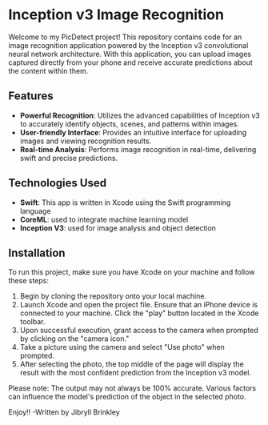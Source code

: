 # Inception v3 Image Recognition

Welcome to my PicDetect project! This repository contains code for an image recognition application powered by the Inception v3 convolutional neural network architecture. With this application, you can upload images captured directly from your phone and receive accurate predictions about the content within them.

## Features

- **Powerful Recognition**: Utilizes the advanced capabilities of Inception v3 to accurately identify objects, scenes, and patterns within images.
- **User-friendly Interface**: Provides an intuitive interface for uploading images and viewing recognition results.
- **Real-time Analysis**: Performs image recognition in real-time, delivering swift and precise predictions.


## Technologies Used 

- **Swift**: This app is written in Xcode using the Swift programming language
- **CoreML**: used to integrate machine learning model
- **Inception V3**: used for image analysis and object detection

## Installation

To run this project, make sure you have Xcode on your machine and follow these steps:

1. Begin by cloning the repository onto your local machine.
2. Launch Xcode and open the project file. Ensure that an iPhone device is connected to your machine. Click the "play" button located in the Xcode toolbar.
3. Upon successful execution, grant access to the camera when prompted by clicking on the "camera icon."
4. Take a picture using the camera and select "Use photo" when prompted.
5. After selecting the photo, the top middle of the page will display the result with the most confident prediction from the Inception v3 model.

Please note: The output may not always be 100% accurate. Various factors can influence the model's prediction of the object in the selected photo.

Enjoy!! -Written by Jibryll Brinkley
